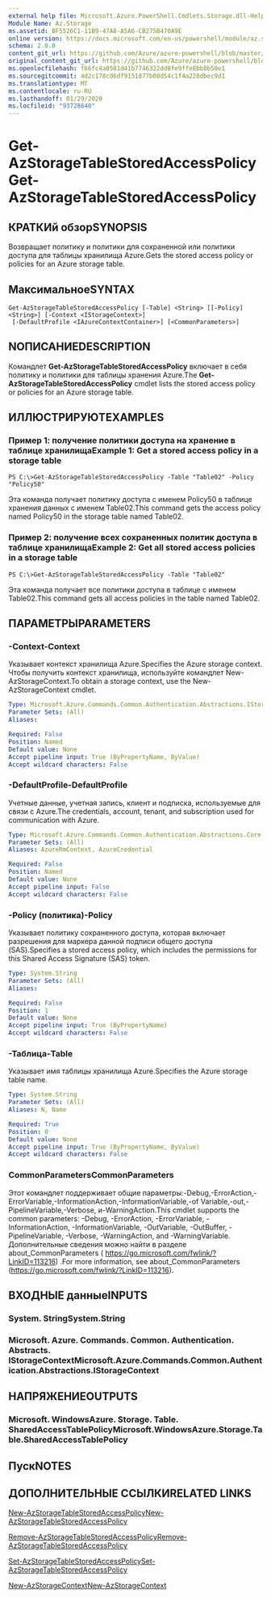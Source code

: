 ```yaml
---
external help file: Microsoft.Azure.PowerShell.Cmdlets.Storage.dll-Help.xml
Module Name: Az.Storage
ms.assetid: BF5526C1-11B9-47A8-A5A6-CB275B470A9E
online version: https://docs.microsoft.com/en-us/powershell/module/az.storage/get-azstoragetablestoredaccesspolicy
schema: 2.0.0
content_git_url: https://github.com/Azure/azure-powershell/blob/master/src/Storage/Storage.Management/help/Get-AzStorageTableStoredAccessPolicy.md
original_content_git_url: https://github.com/Azure/azure-powershell/blob/master/src/Storage/Storage.Management/help/Get-AzStorageTableStoredAccessPolicy.md
ms.openlocfilehash: f66fc4a0581d41b7746322dd8fe9ffe8bb8b50e1
ms.sourcegitcommit: 4d2c178cd6df9151877b08d54c1f4a228dbec9d1
ms.translationtype: MT
ms.contentlocale: ru-RU
ms.lasthandoff: 01/29/2020
ms.locfileid: "93728640"
---
```

# <span data-ttu-id="564b5-101">Get-AzStorageTableStoredAccessPolicy</span><span class="sxs-lookup"><span data-stu-id="564b5-101">Get-AzStorageTableStoredAccessPolicy</span></span>

## <span data-ttu-id="564b5-102">КРАТКИй обзор</span><span class="sxs-lookup"><span data-stu-id="564b5-102">SYNOPSIS</span></span>
<span data-ttu-id="564b5-103">Возвращает политику и политики для сохраненной или политики доступа для таблицы хранилища Azure.</span><span class="sxs-lookup"><span data-stu-id="564b5-103">Gets the stored access policy or policies for an Azure storage table.</span></span>

## <span data-ttu-id="564b5-104">Максимальное</span><span class="sxs-lookup"><span data-stu-id="564b5-104">SYNTAX</span></span>

```
Get-AzStorageTableStoredAccessPolicy [-Table] <String> [[-Policy] <String>] [-Context <IStorageContext>]
 [-DefaultProfile <IAzureContextContainer>] [<CommonParameters>]
```

## <span data-ttu-id="564b5-105">NОПИСАНИЕ</span><span class="sxs-lookup"><span data-stu-id="564b5-105">DESCRIPTION</span></span>
<span data-ttu-id="564b5-106">Командлет **Get-AzStorageTableStoredAccessPolicy** включает в себя политику и политики для таблицы хранения Azure.</span><span class="sxs-lookup"><span data-stu-id="564b5-106">The **Get-AzStorageTableStoredAccessPolicy** cmdlet lists the stored access policy or policies for an Azure storage table.</span></span>

## <span data-ttu-id="564b5-107">ИЛЛЮСТРИРУЮТ</span><span class="sxs-lookup"><span data-stu-id="564b5-107">EXAMPLES</span></span>

### <span data-ttu-id="564b5-108">Пример 1: получение политики доступа на хранение в таблице хранилища</span><span class="sxs-lookup"><span data-stu-id="564b5-108">Example 1: Get a stored access policy in a storage table</span></span>
```
PS C:\>Get-AzStorageTableStoredAccessPolicy -Table "Table02" -Policy "Policy50"
```

<span data-ttu-id="564b5-109">Эта команда получает политику доступа с именем Policy50 в таблице хранения данных с именем Table02.</span><span class="sxs-lookup"><span data-stu-id="564b5-109">This command gets the access policy named Policy50 in the storage table named Table02.</span></span>

### <span data-ttu-id="564b5-110">Пример 2: получение всех сохраненных политик доступа в таблице хранилища</span><span class="sxs-lookup"><span data-stu-id="564b5-110">Example 2: Get all stored access policies in a storage table</span></span>
```
PS C:\>Get-AzStorageTableStoredAccessPolicy -Table "Table02"
```

<span data-ttu-id="564b5-111">Эта команда получает все политики доступа в таблице с именем Table02.</span><span class="sxs-lookup"><span data-stu-id="564b5-111">This command gets all access policies in the table named Table02.</span></span>

## <span data-ttu-id="564b5-112">ПАРАМЕТРЫ</span><span class="sxs-lookup"><span data-stu-id="564b5-112">PARAMETERS</span></span>

### <span data-ttu-id="564b5-113">-Context</span><span class="sxs-lookup"><span data-stu-id="564b5-113">-Context</span></span>
<span data-ttu-id="564b5-114">Указывает контекст хранилища Azure.</span><span class="sxs-lookup"><span data-stu-id="564b5-114">Specifies the Azure storage context.</span></span>
<span data-ttu-id="564b5-115">Чтобы получить контекст хранилища, используйте командлет New-AzStorageContext.</span><span class="sxs-lookup"><span data-stu-id="564b5-115">To obtain a storage context, use the New-AzStorageContext cmdlet.</span></span>

```yaml
Type: Microsoft.Azure.Commands.Common.Authentication.Abstractions.IStorageContext
Parameter Sets: (All)
Aliases:

Required: False
Position: Named
Default value: None
Accept pipeline input: True (ByPropertyName, ByValue)
Accept wildcard characters: False
```

### <span data-ttu-id="564b5-116">-DefaultProfile</span><span class="sxs-lookup"><span data-stu-id="564b5-116">-DefaultProfile</span></span>
<span data-ttu-id="564b5-117">Учетные данные, учетная запись, клиент и подписка, используемые для связи с Azure.</span><span class="sxs-lookup"><span data-stu-id="564b5-117">The credentials, account, tenant, and subscription used for communication with Azure.</span></span>

```yaml
Type: Microsoft.Azure.Commands.Common.Authentication.Abstractions.Core.IAzureContextContainer
Parameter Sets: (All)
Aliases: AzureRmContext, AzureCredential

Required: False
Position: Named
Default value: None
Accept pipeline input: False
Accept wildcard characters: False
```

### <span data-ttu-id="564b5-118">-Policy (политика)</span><span class="sxs-lookup"><span data-stu-id="564b5-118">-Policy</span></span>
<span data-ttu-id="564b5-119">Указывает политику сохраненного доступа, которая включает разрешения для маркера данной подписи общего доступа (SAS).</span><span class="sxs-lookup"><span data-stu-id="564b5-119">Specifies a stored access policy, which includes the permissions for this Shared Access Signature (SAS) token.</span></span>

```yaml
Type: System.String
Parameter Sets: (All)
Aliases:

Required: False
Position: 1
Default value: None
Accept pipeline input: True (ByPropertyName)
Accept wildcard characters: False
```

### <span data-ttu-id="564b5-120">-Таблица</span><span class="sxs-lookup"><span data-stu-id="564b5-120">-Table</span></span>
<span data-ttu-id="564b5-121">Указывает имя таблицы хранилища Azure.</span><span class="sxs-lookup"><span data-stu-id="564b5-121">Specifies the Azure storage table name.</span></span>

```yaml
Type: System.String
Parameter Sets: (All)
Aliases: N, Name

Required: True
Position: 0
Default value: None
Accept pipeline input: True (ByPropertyName, ByValue)
Accept wildcard characters: False
```

### <span data-ttu-id="564b5-122">CommonParameters</span><span class="sxs-lookup"><span data-stu-id="564b5-122">CommonParameters</span></span>
<span data-ttu-id="564b5-123">Этот командлет поддерживает общие параметры:-Debug,-ErrorAction,-ErrorVariable,-InformationAction,-InformationVariable,-of Variable,-out,-PipelineVariable,-Verbose, и-WarningAction.</span><span class="sxs-lookup"><span data-stu-id="564b5-123">This cmdlet supports the common parameters: -Debug, -ErrorAction, -ErrorVariable, -InformationAction, -InformationVariable, -OutVariable, -OutBuffer, -PipelineVariable, -Verbose, -WarningAction, and -WarningVariable.</span></span> <span data-ttu-id="564b5-124">Дополнительные сведения можно найти в разделе about_CommonParameters ( https://go.microsoft.com/fwlink/?LinkID=113216) .</span><span class="sxs-lookup"><span data-stu-id="564b5-124">For more information, see about_CommonParameters (https://go.microsoft.com/fwlink/?LinkID=113216).</span></span>

## <span data-ttu-id="564b5-125">ВХОДНЫЕ данные</span><span class="sxs-lookup"><span data-stu-id="564b5-125">INPUTS</span></span>

### <span data-ttu-id="564b5-126">System. String</span><span class="sxs-lookup"><span data-stu-id="564b5-126">System.String</span></span>

### <span data-ttu-id="564b5-127">Microsoft. Azure. Commands. Common. Authentication. Abstracts. IStorageContext</span><span class="sxs-lookup"><span data-stu-id="564b5-127">Microsoft.Azure.Commands.Common.Authentication.Abstractions.IStorageContext</span></span>

## <span data-ttu-id="564b5-128">НАПРЯЖЕНИЕ</span><span class="sxs-lookup"><span data-stu-id="564b5-128">OUTPUTS</span></span>

### <span data-ttu-id="564b5-129">Microsoft. WindowsAzure. Storage. Table. SharedAccessTablePolicy</span><span class="sxs-lookup"><span data-stu-id="564b5-129">Microsoft.WindowsAzure.Storage.Table.SharedAccessTablePolicy</span></span>

## <span data-ttu-id="564b5-130">Пуск</span><span class="sxs-lookup"><span data-stu-id="564b5-130">NOTES</span></span>

## <span data-ttu-id="564b5-131">ДОПОЛНИТЕЛЬНЫЕ ССЫЛКИ</span><span class="sxs-lookup"><span data-stu-id="564b5-131">RELATED LINKS</span></span>

[<span data-ttu-id="564b5-132">New-AzStorageTableStoredAccessPolicy</span><span class="sxs-lookup"><span data-stu-id="564b5-132">New-AzStorageTableStoredAccessPolicy</span></span>](./New-AzStorageTableStoredAccessPolicy.md)

[<span data-ttu-id="564b5-133">Remove-AzStorageTableStoredAccessPolicy</span><span class="sxs-lookup"><span data-stu-id="564b5-133">Remove-AzStorageTableStoredAccessPolicy</span></span>](./Remove-AzStorageTableStoredAccessPolicy.md)

[<span data-ttu-id="564b5-134">Set-AzStorageTableStoredAccessPolicy</span><span class="sxs-lookup"><span data-stu-id="564b5-134">Set-AzStorageTableStoredAccessPolicy</span></span>](./Set-AzStorageTableStoredAccessPolicy.md)

[<span data-ttu-id="564b5-135">New-AzStorageContext</span><span class="sxs-lookup"><span data-stu-id="564b5-135">New-AzStorageContext</span></span>](./New-AzStorageContext.md)


